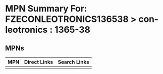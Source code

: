 



# MPN Summary For: FZECONLEOTRONICS136538 > con-leotronics : 1365-38

## MPNs
  

|MPN|Direct Links|Search Links|
| :--- | :--- | :--- |
||||
